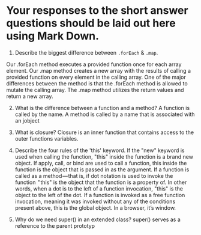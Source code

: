 # Your responses to the short answer questions should be laid out here using Mark Down.
1. Describe the biggest difference between `.forEach` & `.map`.

Our .forEach method executes a provided function once for each array element.
Our .map method creates a new array with the results of calling a provided function on every element in the calling array.
One of the major differences between the method is that the .forEach method is allowed to mutate the calling array.
The .map method utilizes the return values and return a new array.

2. What is the difference between a function and a method?
A function is called by the name. A method is called by a name that is associated with an jobject

3. What is closure?
Closure is an inner function that contains access to the outer functions variables.

4. Describe the four rules of the 'this' keyword.
If the "new" keyword is used when calling the function, "this" inside the function is a brand new object.
If apply, call, or bind are used to call a function, this inside the function is the object that is passed in as the argument.
If a function is called as a method — that is, if dot notation is used to invoke the function  " this" is the object that the function is a property of. In other words, when a dot is to the left of a function invocation, "this" is the object to the left of the dot.
If a function is invoked as a free function invocation, meaning it was invoked without any of the conditions present above, this is the global object. In a browser, it’s window.


5. Why do we need super() in an extended class?
super() serves as a reference to the parent prototyp
